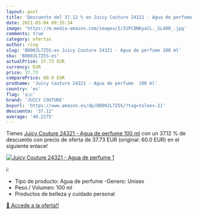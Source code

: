 ```yaml
---
layout: post
title: 'Descuento del 37.12 % en Juicy Couture 24321 - Agua de perfume  1'
date: 2021-03-04 09:35:34
image: 'https://m.media-amazon.com/images/I/31PC8NKyaCL._SL400_.jpg'
comments: true
category: ofertas
author: ring
slug: 'B000JL7Z5S-es Juicy Couture 24321 - Agua de perfume 100 ml'
sku: 'B000JL7Z5S-es'
actualPrice: 37.73 EUR
currency: EUR
price: 37.73
comparePrice: 60.0 EUR
prodname: 'Juicy Couture 24321 - Agua de perfume  100 ml'
country: 'es'
flag: '🇪🇸'
brand: 'JUICY COUTURE'
buyurl: 'https://www.amazon.es/dp/B000JL7Z5S/?tag=tolees-21'
descuento: '37.12'
average: '40.2275'
---
```


Tienes [Juicy Couture 24321 - Agua de perfume  100 ml](https://www.amazon.es/dp/B000JL7Z5S/?tag=tolees-21) con un 37.12 % de descuento con precio de oferta de 37.73 EUR (original: 60.0 EUR) en el siguiente enlace!

[![Juicy Couture 24321 - Agua de perfume  1](https://m.media-amazon.com/images/I/31PC8NKyaCL._SL400_.jpg)](https://www.amazon.es/dp/B000JL7Z5S/?tag=tolees-21)

ℹ️:

- Tipo de producto: Agua de perfume -Genero: Unisex
- Peso / Volumen: 100 ml
- Productos de belleza y cuidado personal

[🛒 Accede a la oferta!!](https://www.amazon.es/dp/B000JL7Z5S/?tag=tolees-21)
